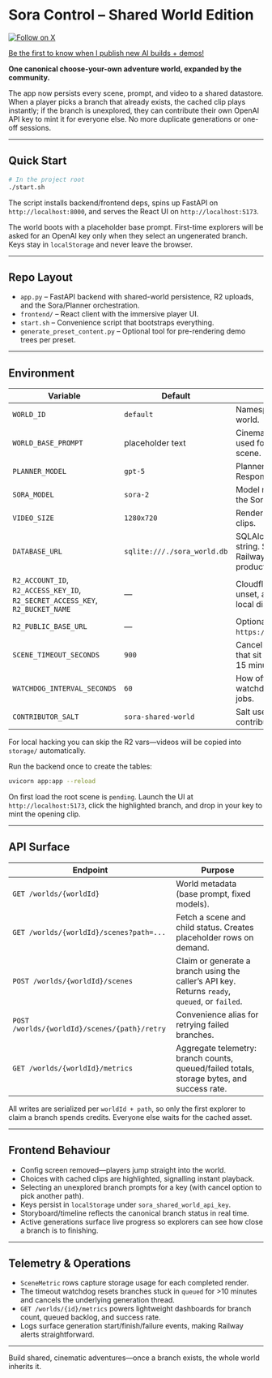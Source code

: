 # Sora Control – Shared World Edition

[![Follow on X](https://img.shields.io/twitter/follow/mattshumer_?style=social)](https://x.com/mattshumer_)

[Be the first to know when I publish new AI builds + demos!](https://tally.so/r/w2M17p)

**One canonical choose-your-own adventure world, expanded by the community.**

The app now persists every scene, prompt, and video to a shared datastore. When a player picks a branch that already exists, the cached clip plays instantly; if the branch is unexplored, they can contribute their own OpenAI API key to mint it for everyone else. No more duplicate generations or one-off sessions.

---

## Quick Start

```bash
# In the project root
./start.sh
```

The script installs backend/frontend deps, spins up FastAPI on `http://localhost:8000`, and serves the React UI on `http://localhost:5173`.

The world boots with a placeholder base prompt. First-time explorers will be asked for an OpenAI key only when they select an ungenerated branch. Keys stay in `localStorage` and never leave the browser.

---

## Repo Layout

- `app.py` – FastAPI backend with shared-world persistence, R2 uploads, and the Sora/Planner orchestration.
- `frontend/` – React client with the immersive player UI.
- `start.sh` – Convenience script that bootstraps everything.
- `generate_preset_content.py` – Optional tool for pre-rendering demo trees per preset.

---

## Environment

| Variable | Default | Description |
| --- | --- | --- |
| `WORLD_ID` | `default` | Namespace for this shared world. |
| `WORLD_BASE_PROMPT` | placeholder text | Cinematic seed prompt used for the very first scene. |
| `PLANNER_MODEL` | `gpt-5` | Planner model passed to the Responses API. |
| `SORA_MODEL` | `sora-2` | Model name forwarded to the Sora `/videos` endpoint. |
| `VIDEO_SIZE` | `1280x720` | Render resolution for all clips. |
| `DATABASE_URL` | `sqlite:///./sora_world.db` | SQLAlchemy connection string. Supply your Railway/Supabase URL in production. |
| `R2_ACCOUNT_ID`, `R2_ACCESS_KEY_ID`, `R2_SECRET_ACCESS_KEY`, `R2_BUCKET_NAME` | — | Cloudflare R2 credentials. If unset, assets fall back to local disk (`storage/`). |
| `R2_PUBLIC_BASE_URL` | — | Optional CDN base (e.g. `https://media.example.com`). |
| `SCENE_TIMEOUT_SECONDS` | `900` | Cancel and recycle claims that sit in `queued` longer than 15 minutes. |
| `WATCHDOG_INTERVAL_SECONDS` | `60` | How often the timeout watchdog scans for stale jobs. |
| `CONTRIBUTOR_SALT` | `sora-shared-world` | Salt used when hashing contributor metadata. |

For local hacking you can skip the R2 vars—videos will be copied into `storage/` automatically.

Run the backend once to create the tables:

```bash
uvicorn app:app --reload
```

On first load the root scene is `pending`. Launch the UI at `http://localhost:5173`, click the highlighted branch, and drop in your key to mint the opening clip.

---

## API Surface

| Endpoint | Purpose |
| --- | --- |
| `GET /worlds/{worldId}` | World metadata (base prompt, fixed models). |
| `GET /worlds/{worldId}/scenes?path=...` | Fetch a scene and child status. Creates placeholder rows on demand. |
| `POST /worlds/{worldId}/scenes` | Claim or generate a branch using the caller’s API key. Returns `ready`, `queued`, or `failed`. |
| `POST /worlds/{worldId}/scenes/{path}/retry` | Convenience alias for retrying failed branches. |
| `GET /worlds/{worldId}/metrics` | Aggregate telemetry: branch counts, queued/failed totals, storage bytes, and success rate. |

All writes are serialized per `worldId + path`, so only the first explorer to claim a branch spends credits. Everyone else waits for the cached asset.

---

## Frontend Behaviour

- Config screen removed—players jump straight into the world.
- Choices with cached clips are highlighted, signalling instant playback.
- Selecting an unexplored branch prompts for a key (with cancel option to pick another path).
- Keys persist in `localStorage` under `sora_shared_world_api_key`.
- Storyboard/timeline reflects the canonical branch status in real time.
- Active generations surface live progress so explorers can see how close a branch is to finishing.

---

## Telemetry & Operations

- `SceneMetric` rows capture storage usage for each completed render.
- The timeout watchdog resets branches stuck in `queued` for >10 minutes and cancels the underlying generation thread.
- `GET /worlds/{id}/metrics` powers lightweight dashboards for branch count, queued backlog, and success rate.
- Logs surface generation start/finish/failure events, making Railway alerts straightforward.

---

Build shared, cinematic adventures—once a branch exists, the whole world inherits it.


